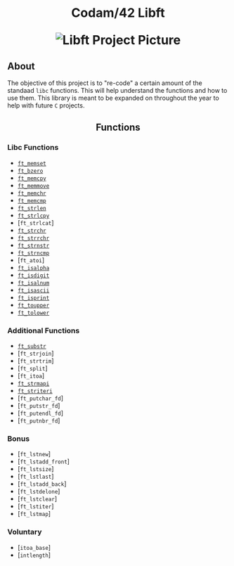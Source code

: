 <h1 align="center">
	Codam/42 Libft

![Libft Project Picture](https://user-images.githubusercontent.com/88148607/132107748-ff6af132-2166-4192-9455-05dc760e9126.png)

## About
The objective of this project is to "re-code" a certain amount of the standaad `libc` functions.
This will help understand the functions and how to use them.
This library is meant to be expanded on throughout the year to help with future `C` projects.

<h2 align="center">
	Functions

### Libc Functions
* [`ft_memset`](src/ft_memset.c)
* [`ft_bzero`](src/ft_bzero.c)
* [`ft_memcpy`](https://github.com/Pr1malCodam/libft/blob/master/src/ft_memcpy.c)
* [`ft_memmove`](https://github.com/Pr1malCodam/libft/blob/master/src/ft_memmove.c)
* [`ft_memchr`](https://github.com/Pr1malCodam/libft/blob/master/src/ft_memchr.c)
* [`ft_memcmp`](https://github.com/Pr1malCodam/libft/blob/master/src/ft_memcmp.c)
* [`ft_strlen`](https://github.com/Pr1malCodam/libft/blob/master/src/ft_strlen.c)
* [`ft_strlcpy`](https://github.com/Pr1malCodam/libft/blob/master/src/ft_strlcpy.c)
* [`ft_strlcat`]
* [`ft_strchr`](https://github.com/Pr1malCodam/libft/blob/master/src/ft_strchr.c)
* [`ft_strrchr`](https://github.com/Pr1malCodam/libft/blob/master/src/ft_strrchr.c)
* [`ft_strnstr`](https://github.com/Pr1malCodam/libft/blob/master/src/ft_strnstr.c)
* [`ft_strncmp`](https://github.com/Pr1malCodam/libft/blob/master/src/ft_strncmp.c)
* [`ft_atoi`]
* [`ft_isalpha`](https://github.com/Pr1malCodam/libft/edit/master/src/ft_isalpha.c)
* [`ft_isdigit`](https://github.com/Pr1malCodam/libft/blob/master/src/ft_isdigit.c)
* [`ft_isalnum`](https://github.com/Pr1malCodam/libft/blob/master/src/ft_isalnum.c)
* [`ft_isascii`](https://github.com/Pr1malCodam/libft/blob/master/src/ft_isascii.c)
* [`ft_isprint`](https://github.com/Pr1malCodam/libft/blob/master/src/ft_isprint.c)
* [`ft_toupper`](https://github.com/Pr1malCodam/libft/blob/master/src/ft_toupper.c)
* [`ft_tolower`](https://github.com/Pr1malCodam/libft/blob/master/src/ft_tolower.c)
	
### Additional Functions
* [`ft_substr`](https://github.com/Pr1malCodam/libft/blob/master/src/ft_substr.c)
* [`ft_strjoin`]
* [`ft_strtrim`]
* [`ft_split`]
* [`ft_itoa`]
* [`ft_strmapi`](https://github.com/Pr1malCodam/libft/blob/master/src/ft_strmapi.c)
* [`ft_striteri`](https://github.com/Pr1malCodam/libft/blob/master/src/ft_striteri.c)
* [`ft_putchar_fd`]
* [`ft_putstr_fd`]
* [`ft_putendl_fd`]
* [`ft_putnbr_fd`]
	
### Bonus
* [`ft_lstnew`]
* [`ft_lstadd_front`]
* [`ft_lstsize`]
* [`ft_lstlast`]
* [`ft_lstadd_back`]
* [`ft_lstdelone`]
* [`ft_lstclear`]
* [`ft_lstiter`]
* [`ft_lstmap`]
	
### Voluntary
* [`itoa_base`]
* [`intlength`]
